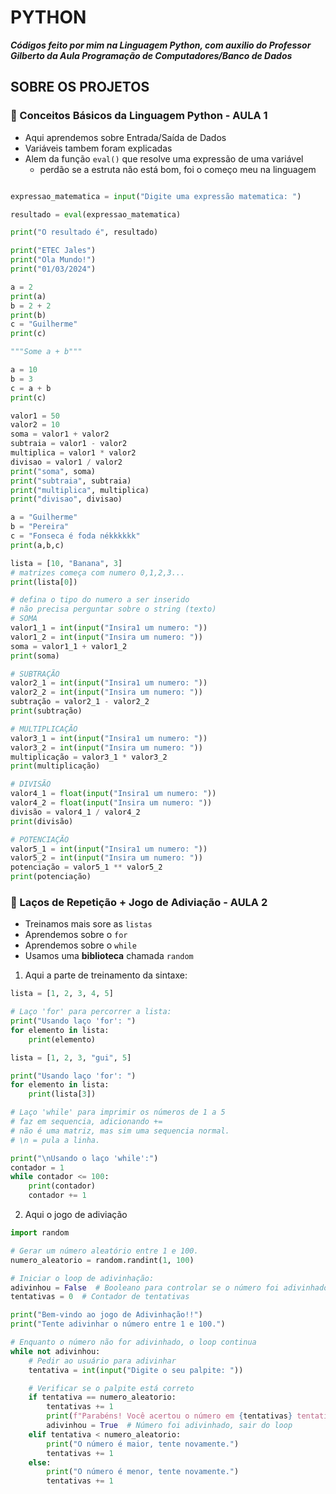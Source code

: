 # PYTHON
_**Códigos feito por mim na Linguagem Python, com auxilio do Professor Gilberto da Aula Programação de Computadores/Banco de Dados**_

## SOBRE OS PROJETOS
### 🐍 Conceitos Básicos da Linguagem Python - AULA 1
- Aqui aprendemos sobre Entrada/Saída de Dados
- Variáveis tambem foram explicadas
- Alem da função ``eval()`` que resolve uma expressão de uma variável
  - perdão se a estruta não está bom, foi o começo meu na linguagem
```python

expressao_matematica = input("Digite uma expressão matematica: ")

resultado = eval(expressao_matematica)

print("O resultado é", resultado)

print("ETEC Jales")
print("Ola Mundo!")
print("01/03/2024")

a = 2
print(a)
b = 2 + 2
print(b)
c = "Guilherme"
print(c)

"""Some a + b"""

a = 10
b = 3
c = a + b
print(c)

valor1 = 50
valor2 = 10
soma = valor1 + valor2
subtraia = valor1 - valor2
multiplica = valor1 * valor2
divisao = valor1 / valor2
print("soma", soma)
print("subtraia", subtraia)
print("multiplica", multiplica)
print("divisao", divisao)

a = "Guilherme"
b = "Pereira"
c = "Fonseca é foda nékkkkkk"
print(a,b,c)

lista = [10, "Banana", 3]
# matrizes começa com numero 0,1,2,3...
print(lista[0])

# defina o tipo do numero a ser inserido
# não precisa perguntar sobre o string (texto)
# SOMA
valor1_1 = int(input("Insira1 um numero: "))
valor1_2 = int(input("Insira um numero: "))
soma = valor1_1 + valor1_2
print(soma)

# SUBTRAÇÃO
valor2_1 = int(input("Insira1 um numero: "))
valor2_2 = int(input("Insira um numero: "))
subtração = valor2_1 - valor2_2
print(subtração)

# MULTIPLICAÇÃO
valor3_1 = int(input("Insira1 um numero: "))
valor3_2 = int(input("Insira um numero: "))
multiplicação = valor3_1 * valor3_2
print(multiplicação)

# DIVISÃO
valor4_1 = float(input("Insira1 um numero: "))
valor4_2 = float(input("Insira um numero: "))
divisão = valor4_1 / valor4_2
print(divisão)

# POTENCIAÇÃO
valor5_1 = int(input("Insira1 um numero: "))
valor5_2 = int(input("Insira um numero: "))
potenciação = valor5_1 ** valor5_2
print(potenciação)
```

### 🐍 Laços de Repetição + Jogo de Adiviação - AULA 2
- Treinamos mais sore as ``listas``
- Aprendemos sobre o ``for``
- Aprendemos sobre o ``while``
- Usamos uma **biblioteca** chamada ``random``
1. Aqui a parte de treinamento da sintaxe:
```python
lista = [1, 2, 3, 4, 5]

# Laço 'for' para percorrer a lista:
print("Usando laço 'for': ")
for elemento in lista:
    print(elemento)

lista = [1, 2, 3, "gui", 5]

print("Usando laço 'for': ")
for elemento in lista:
    print(lista[3])

# Laço 'while' para imprimir os números de 1 a 5
# faz em sequencia, adicionando +=
# não é uma matriz, mas sim uma sequencia normal.
# \n = pula a linha.

print("\nUsando o laço 'while':")
contador = 1
while contador <= 100:
    print(contador)
    contador += 1
```
2. Aqui o jogo de adiviação
```python
import random

# Gerar um número aleatório entre 1 e 100.
numero_aleatorio = random.randint(1, 100)

# Iniciar o loop de adivinhação:
adivinhou = False  # Booleano para controlar se o número foi adivinhado
tentativas = 0  # Contador de tentativas

print("Bem-vindo ao jogo de Adivinhação!!")
print("Tente adivinhar o número entre 1 e 100.")

# Enquanto o número não for adivinhado, o loop continua
while not adivinhou:
    # Pedir ao usuário para adivinhar
    tentativa = int(input("Digite o seu palpite: "))

    # Verificar se o palpite está correto
    if tentativa == numero_aleatorio:
        tentativas += 1
        print(f"Parabéns! Você acertou o número em {tentativas} tentativas.")
        adivinhou = True  # Número foi adivinhado, sair do loop
    elif tentativa < numero_aleatorio:
        print("O número é maior, tente novamente.")
        tentativas += 1
    else:
        print("O número é menor, tente novamente.")
        tentativas += 1
```
